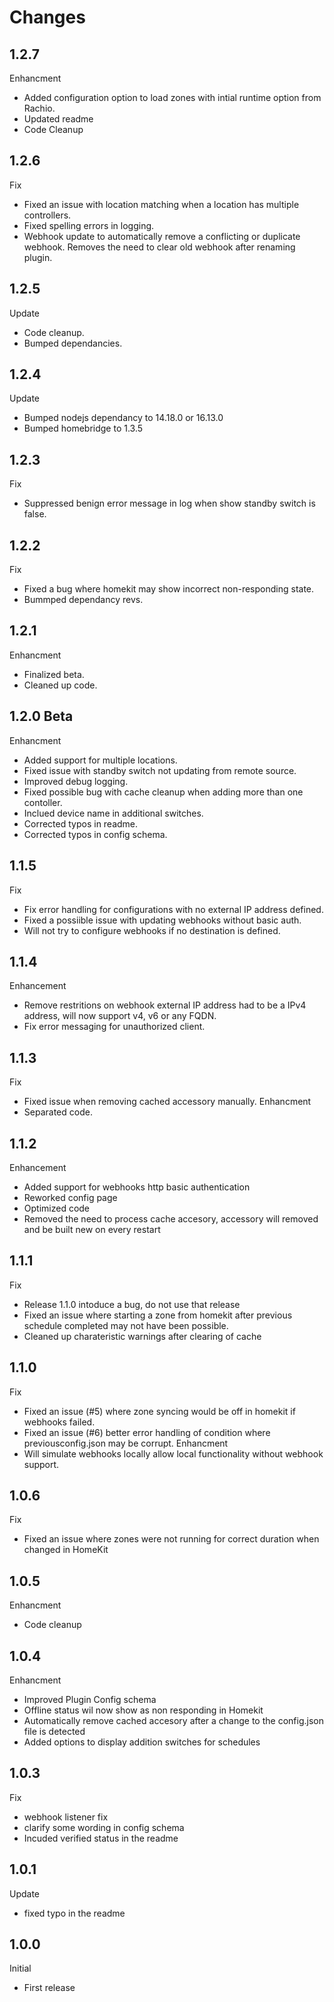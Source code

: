 # Changes

## 1.2.7
Enhancment
-	Added configuration option to load zones with intial runtime option from Rachio.
- Updated readme
- Code Cleanup

## 1.2.6
Fix
- Fixed an issue with location matching when a location has multiple controllers.
- Fixed spelling errors in logging.
- Webhook update to automatically remove a conflicting or duplicate webhook. Removes the need to clear old webhook after renaming plugin.

## 1.2.5
Update
- Code cleanup.
- Bumped dependancies.

## 1.2.4
Update
- Bumped nodejs dependancy to 14.18.0 or 16.13.0
- Bumped homebridge to 1.3.5

## 1.2.3
Fix
- Suppressed benign error message in log when show standby switch is false.

## 1.2.2
Fix
- Fixed a bug where homekit may show incorrect non-responding state.
- Bummped dependancy revs.

## 1.2.1
Enhancment 
- Finalized beta.
- Cleaned up code.


## 1.2.0 Beta
Enhancment 
- Added support for multiple locations.
- Fixed issue with standby switch not updating from remote source.
- Improved debug logging.
- Fixed possible bug with cache cleanup when adding more than one contoller.
- Inclued device name in additional switches.
- Corrected typos in readme.
- Corrected typos in config schema.

## 1.1.5
Fix 
- Fix error handling for configurations with no external IP address defined.
- Fixed a possiible issue with updating webhooks without basic auth.
- Will not try to configure webhooks if no destination is defined.

## 1.1.4
Enhancement 
- Remove restritions on webhook external IP address had to be a IPv4 address, will now support v4, v6 or any FQDN.
- Fix error messaging for unauthorized client. 

## 1.1.3
Fix
- Fixed issue when removing cached accessory manually. 
Enhancment 
- Separated code.

## 1.1.2
Enhancement
- Added support for webhooks http basic authentication
- Reworked config page 
- Optimized code 
- Removed the need to process cache accesory, accessory will removed and be built new on every restart

## 1.1.1
Fix 
- Release 1.1.0 intoduce a bug, do not use that release
- Fixed an issue where starting a zone from homekit after previous schedule completed may not have been possible.
- Cleaned up charateristic warnings after clearing of cache

## 1.1.0
Fix
- Fixed an issue (#5) where zone syncing would be off in homekit if webhooks failed.
- Fixed an issue (#6) better error handling of condition where previousconfig.json may be corrupt.
Enhancment 
- Will simulate webhooks locally allow local functionality without webhook support. 

## 1.0.6
Fix 
- Fixed an issue where zones were not running for correct duration when changed in HomeKit

## 1.0.5
Enhancment
- Code cleanup

## 1.0.4
Enhancment 
- Improved Plugin Config schema
- Offline status wil now show as non responding in Homekit
- Automatically remove cached accesory after a change to the config.json file is detected
- Added options to display addition switches for schedules

## 1.0.3
Fix
- webhook listener fix
- clarify some wording in config schema
- Incuded verified status in the readme

## 1.0.1 
Update
- fixed typo in the readme

## 1.0.0
Initial 
- First release





